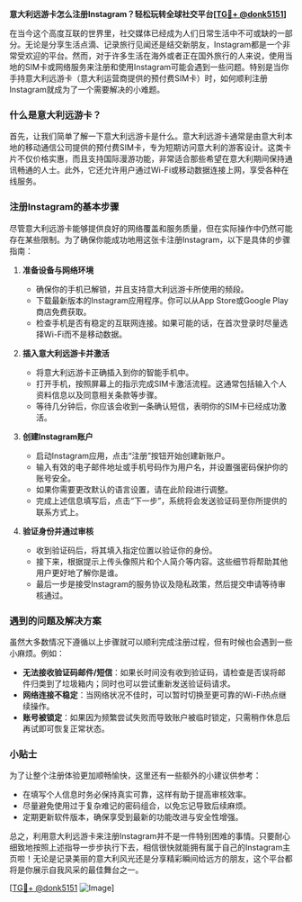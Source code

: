 **意大利远游卡怎么注册Instagram？轻松玩转全球社交平台[[TG💪+ @donk5151](https://t.me/s/donk5151)]**

在当今这个高度互联的世界里，社交媒体已经成为人们日常生活中不可或缺的一部分。无论是分享生活点滴、记录旅行见闻还是结交新朋友，Instagram都是一个非常受欢迎的平台。然而，对于许多生活在海外或者正在国外旅行的人来说，使用当地的SIM卡或网络服务来注册和使用Instagram可能会遇到一些问题。特别是当你手持意大利远游卡（意大利运营商提供的预付费SIM卡）时，如何顺利注册Instagram就成为了一个需要解决的小难题。

### 什么是意大利远游卡？

首先，让我们简单了解一下意大利远游卡是什么。意大利远游卡通常是由意大利本地的移动通信公司提供的预付费SIM卡，专为短期访问意大利的游客设计。这类卡片不仅价格实惠，而且支持国际漫游功能，非常适合那些希望在意大利期间保持通讯畅通的人士。此外，它还允许用户通过Wi-Fi或移动数据连接上网，享受各种在线服务。

### 注册Instagram的基本步骤

尽管意大利远游卡能够提供良好的网络覆盖和服务质量，但在实际操作中仍然可能存在某些限制。为了确保你能成功地用这张卡注册Instagram，以下是具体的步骤指南：

1. **准备设备与网络环境**
   - 确保你的手机已解锁，并且支持意大利远游卡所使用的频段。
   - 下载最新版本的Instagram应用程序。你可以从App Store或Google Play商店免费获取。
   - 检查手机是否有稳定的互联网连接。如果可能的话，在首次登录时尽量选择Wi-Fi而不是移动数据。

2. **插入意大利远游卡并激活**
   - 将意大利远游卡正确插入到你的智能手机中。
   - 打开手机，按照屏幕上的指示完成SIM卡激活流程。这通常包括输入个人资料信息以及同意相关条款等步骤。
   - 等待几分钟后，你应该会收到一条确认短信，表明你的SIM卡已经成功激活。

3. **创建Instagram账户**
   - 启动Instagram应用，点击“注册”按钮开始创建新账户。
   - 输入有效的电子邮件地址或手机号码作为用户名，并设置强密码保护你的账号安全。
   - 如果你需要更改默认的语言设置，请在此阶段进行调整。
   - 完成上述信息填写后，点击“下一步”，系统将会发送验证码至你所提供的联系方式上。

4. **验证身份并通过审核**
   - 收到验证码后，将其填入指定位置以验证你的身份。
   - 接下来，根据提示上传头像照片和个人简介等内容。这些细节将帮助其他用户更好地了解你是谁。
   - 最后一步是接受Instagram的服务协议及隐私政策，然后提交申请等待审核通过。

### 遇到的问题及解决方案

虽然大多数情况下遵循以上步骤就可以顺利完成注册过程，但有时候也会遇到一些小麻烦。例如：
- **无法接收验证码邮件/短信**：如果长时间没有收到验证码，请检查是否误将邮件归类到了垃圾箱内；同时也可以尝试重新发送验证码请求。
- **网络连接不稳定**：当网络状况不佳时，可以暂时切换至更可靠的Wi-Fi热点继续操作。
- **账号被锁定**：如果因为频繁尝试失败而导致账户被临时锁定，只需稍作休息后再试即可恢复正常状态。

### 小贴士

为了让整个注册体验更加顺畅愉快，这里还有一些额外的小建议供参考：
- 在填写个人信息时务必保持真实可靠，这样有助于提高审核效率。
- 尽量避免使用过于复杂难记的密码组合，以免忘记导致后续麻烦。
- 定期更新软件版本，确保享受到最新的功能改进与安全性增强。

总之，利用意大利远游卡来注册Instagram并不是一件特别困难的事情。只要耐心细致地按照上述指导一步步执行下去，相信很快就能拥有属于自己的Instagram主页啦！无论是记录美丽的意大利风光还是分享精彩瞬间给远方的朋友，这个平台都将是你展示自我风采的最佳舞台之一。

[[TG💪+ @donk5151](https://t.me/s/donk5151) ![Image](https://i.postimg.cc/rwNCRYN7/Snipaste-2025-04-30-17-27-05.png)]